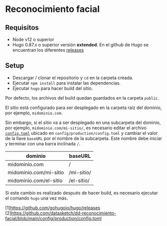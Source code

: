 # Reconocimiento facial

## Requisitos
- Node v12 o superior
- Hugo 0.87.x o superior versión **extended**. En el github de Hugo se encuentran los diferentes [releases](1)

## Setup
- Descargar / clonar el repositorio y `cd` en la carpeta creada.
- Ejecutar `npm install` para instalar las dependencias.
- Ejecutar `hugo` para hacer build del sitio.

Por defecto, los archivos del build quedan guardados en la carpeta `public`.

El sitio está configurado para ser desplegado en la carpeta raíz del dominio, por ejemplo, `midominio.com`.

Sin embargo, si el sitio va a ser desplegado en una subcarpeta del dominio, por ejemplo, `midominio.com/mi-sitio/`, es necesario editar el archivo [`config.toml`](2) ubicado en `config/production/config.toml` y cambiar el valor de la llave `baseURL` por el nombre de la subcarpeta. Este nombre debe iniciar y terminar con una barra inclinada `/`.


| dominio                | baseURL    |
|------------------------|------------|
| midominio.com          | /          |
| midominio.com/mi-sitio | /mi-sitio/ |
| midominio.com/el-sitio | /el-sitio/ |

Si este cambio es realizado después de hacer build, es necesario ejecutar el comando `hugo` una vez más.


[1]https://github.com/gohugoio/hugo/releases
[2]https://github.com/datasketch/dd-reconocimiento-facial/blob/main/config/production/config.toml
